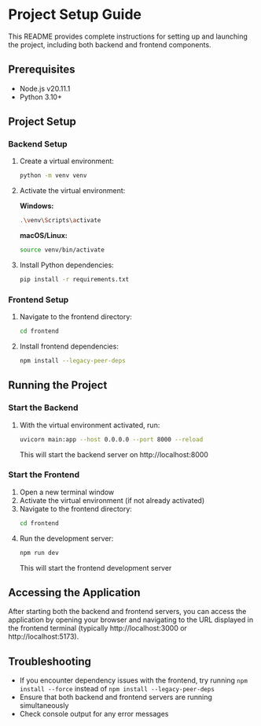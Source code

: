 # Project Setup Guide

This README provides complete instructions for setting up and launching the project, including both backend and frontend components.

## Prerequisites

- Node.js v20.11.1
- Python 3.10+

## Project Setup

### Backend Setup

1. Create a virtual environment:
   ```bash
   python -m venv venv
   ```

2. Activate the virtual environment:
   
   **Windows:**
   ```bash
   .\venv\Scripts\activate
   ```
   
   **macOS/Linux:**
   ```bash
   source venv/bin/activate
   ```

3. Install Python dependencies:
   ```bash
   pip install -r requirements.txt
   ```

### Frontend Setup

1. Navigate to the frontend directory:
   ```bash
   cd frontend
   ```

2. Install frontend dependencies:
   ```bash
   npm install --legacy-peer-deps
   ```

## Running the Project

### Start the Backend

1. With the virtual environment activated, run:
   ```bash
   uvicorn main:app --host 0.0.0.0 --port 8000 --reload
   ```
   This will start the backend server on http://localhost:8000

### Start the Frontend

1. Open a new terminal window
2. Activate the virtual environment (if not already activated)
3. Navigate to the frontend directory:
   ```bash
   cd frontend
   ```
4. Run the development server:
   ```bash
   npm run dev
   ```
   This will start the frontend development server

## Accessing the Application

After starting both the backend and frontend servers, you can access the application by opening your browser and navigating to the URL displayed in the frontend terminal (typically http://localhost:3000 or http://localhost:5173).

## Troubleshooting

- If you encounter dependency issues with the frontend, try running `npm install --force` instead of `npm install --legacy-peer-deps`
- Ensure that both backend and frontend servers are running simultaneously
- Check console output for any error messages
